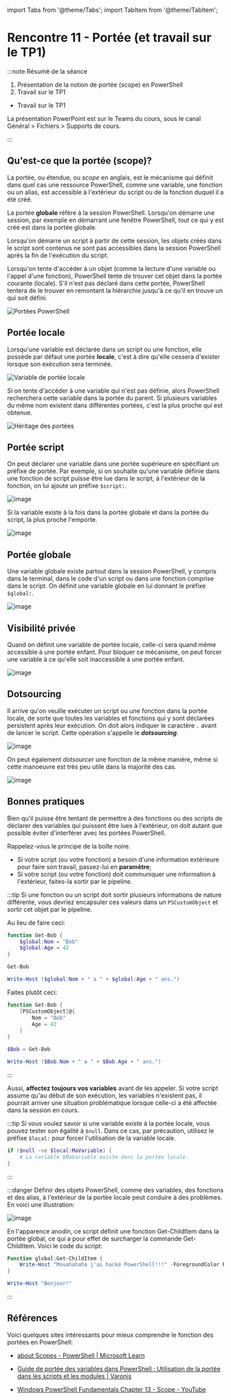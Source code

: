 import Tabs from '@theme/Tabs';
import TabItem from '@theme/TabItem';

# Rencontre 11 - Portée (et travail sur le TP1)

:::note Résumé de la séance

<Tabs>

<TabItem value="deroulement" label="👨‍🏫 Déroulement du cours">

1. Présentation de la notion de portée (scope) en PowerShell
2. Travail sur le TP1

</TabItem>

<TabItem value="exercices" label="💻 Exercices à compléter">

- Travail sur le TP1

</TabItem>

<TabItem value="ressources" label="📚 Ressources à consulter">

La présentation PowerPoint est sur le Teams du cours, sous le canal Général > Fichiers > Supports de cours.

</TabItem>

</Tabs>

:::


## Qu'est-ce que la portée (scope)?

La portée, ou étendue, ou *scope* en anglais, est le mécanisme qui définit dans quel cas une ressource PowerShell, comme une variable, une fonction ou un alias, est accessible à l'extérieur du script ou de la fonction duquel il a été créé.

La portée **globale** réfère à la session PowerShell. Lorsqu'on démarre une session, par exemple en démarrant une fenêtre PowerShell, tout ce qui y est créé est dans la portée globale.

Lorsqu'on démarre un script à partir de cette session, les objets créés dans le script sont contenus ne sont pas accessibles dans la session PowerShell après la fin de l'exécution du script.

Lorsqu'on tente d'accéder à un objet (comme la lecture d'une variable ou l'appel d'une fonction), PowerShell tente de trouver cet objet dans la portée courante (locale). S'il n'est pas déclaré dans cette portée, PowerShell tentera de le trouver en remontant la hiérarchie jusqu'à ce qu'il en trouve un qui soit défini.

![Portées PowerShell](./assets/r11/scope09.png)


## Portée locale

Lorsqu'une variable est déclarée dans un script ou une fonction, elle possède par défaut une portée **locale**, c'est à dire qu'elle cessera d'exister lorsque son exécution sera terminée.

![Variable de portée locale](./assets/r11/scope01.png)

Si on tente d'accéder à une variable qui n'est pas définie, alors PowerShell recherchera cette variable dans la portée du parent. Si plusieurs variables du même nom existent dans différentes portées, c'est la plus proche qui est obtenue.

![Héritage des portées](./assets/r11/scope02.png)


## Portée script

On peut déclarer une variable dans une portée supérieure en spécifiant un préfixe de portée. Par exemple, si on souhaite qu'une variable définie dans une fonction de script puisse être lue dans le script, à l'extérieur de la fonction, on lui ajoute un préfixe `$script:`.

![image](./assets/r11/scope03.png)

Si la variable existe à la fois dans la portée globale et dans la portée du script, la plus proche l'emporte.

![image](./assets/r11/scope04.png)

## Portée globale

Une variable globale existe partout dans la session PowerShell, y compris dans le terminal, dans le code d'un script ou dans une fonction comprise dans le script. On définit une variable globale en lui donnant le préfixe `$global:`.

![image](./assets/r11/scope05.png)


## Visibilité privée

Quand on définit une variable de portée locale, celle-ci sera quand même accessible à une portée enfant. Pour bloquer ce mécanisme, on peut forcer une variable à ce qu'elle soit inaccessible à une portée enfant.

![image](./assets/r11/scope10.png)


## Dotsourcing

Il arrive qu'on veuille exécuter un script ou une fonction dans la portée locale, de sorte que toutes les variables et fonctions qui y sont déclarées persistent après leur exécution. On doit alors indiquer le caractère `.` avant de lancer le script. Cette opération s'appelle le ***dotsourcing***.

![image](./assets/r11/scope07.png)

On peut également *dotsourcer* une fonction de la même manière, même si cette manoeuvre est très peu utile dans la majorité des cas.

![image](./assets/r11/scope06.png)


## Bonnes pratiques

Bien qu'il puisse être tentant de permettre à des fonctions ou des scripts de déclarer des variables qui puissent être lues à l'extérieur, on doit autant que possible éviter d'interférer avec les portées PowerShell.

Rappelez-vous le principe de la boîte noire. 

- Si votre script (ou votre fonction) a besoin d'une information extérieure pour faire son travail, passez-lui en **paramètre**;
- Si votre script (ou votre fonction) doit communiquer une information à l'extérieur, faites-la sortir par le pipeline.

:::tip
Si une fonction ou un script doit sortir plusieurs informations de nature différente, vous devriez encapsuler ces valeurs dans un `PSCustomObject` et sortir cet objet par le pipeline.

Au lieu de faire ceci:

```powershell
function Get-Bob {
    $global:Nom = "Bob"
    $global:Age = 42
}

Get-Bob

Write-Host ($global:Nom + " a " + $global:Age + " ans.")
```

Faites plutôt ceci:

```powershell
function Get-Bob {
    [PSCustomObject]@{
        Nom = "Bob"
        Age = 42
    }
}

$Bob = Get-Bob

Write-Host ($Bob.Nom + " a " + $Bob.Age + " ans.")
```
:::

Aussi, **affectez toujours vos variables** avant de les appeler. Si votre script assume qu'au début de son exécution, les variables n'existent pas, il pourrait arriver une situation problématique lorsque celle-ci a été affectée dans la session en cours.


:::tip
Si vous voulez savoir si une variable existe à la portée locale, vous pouvez tester son égalité à `$null`. Dans ce cas, par précaution, utilisez le préfixe `$local:` pour forcer l'utilisation de la variable locale.

```powershell
if ($null -ne $local:MaVariable) {
    # La variable $MaVariable existe dans la portée locale.
}
```
:::


:::danger
Définir des objets PowerShell, comme des variables, des fonctions et des alias, à l'extérieur de la portée locale peut conduire à des problèmes. En voici une illustration:

![image](./assets/r11/scope11.png)

En l'apparence anodin, ce script définit une fonction Get-ChildItem dans la portée global, ce qui a pour effet de surcharger la commande Get-ChildItem. Voici le code du script:

```powershell
Function global:Get-ChildItem {
    Write-Host "Mouahahaha j'ai hacké PowerShell!!!" -ForegroundColor Red
}

Write-Host "Bonjour!"
```
:::


## Références

Voici quelques sites intéressants pour mieux comprendre le fonction des portées en PowerShell:

- [about Scopes - PowerShell | Microsoft Learn](https://learn.microsoft.com/en-us/powershell/module/microsoft.powershell.core/about/about_scopes?view=powershell-5.1)

- [Guide de portée des variables dans PowerShell : Utilisation de la portée dans les scripts et les modules | Varonis](https://www.varonis.com/fr/blog/portee-variable-powershell
)

- [Windows PowerShell Fundamentals Chapter 13 - Scope - YouTube](https://www.youtube.com/watch?v=0CutdM6B_6U
)